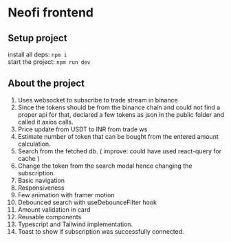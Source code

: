 # Neofi frontend

## Setup project
install all deps: `npm i`
<br />
start the project: `npm run dev`


## About the project
1. Uses websocket to subscribe to trade stream in binance
2. Since the tokens should be from the binance chain and could not find a proper api for that, declared a few tokens as json in the public folder and called it axios calls.
3. Price update from USDT to INR from trade ws
4. Estimate number of token that can be bought from the entered amount calculation.
5. Search from the fetched db. ( improve: could have used react-query for cache )
6. Change the token from the search modal hence changing the subscription.
7. Basic navigation
8. Responsiveness
9. Few animation with framer motion
10. Debounced search with useDebounceFilter hook
11. Amount validation in card
12. Reusable components
13. Typescript and Tailwind implementation.
14. Toast to show if subscription was successfully connected.

